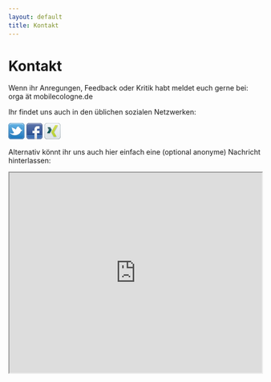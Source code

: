 ```yaml
---
layout: default
title: Kontakt
---
```


# Kontakt

Wenn ihr Anregungen, Feedback oder Kritik habt meldet euch gerne bei:
orga&nbsp;ät&nbsp;mobilecologne.de

Ihr findet uns auch in den üblichen sozialen Netzwerken:

<a href="https://twitter.com/mobilecgn" class="column"><img src="/static/images/twitter-2.png" alt="Twitter" /></a>
<a href="https://www.facebook.com/mobilecgn" class="column"><img src="/static/images/facebook.png" alt="Facebook" /></a>
<a href="https://www.xing.com/net/mobilecgn/" class="column"><img src="/static/images/xing.png" alt="Xing" /></a>

Alternativ könnt ihr uns auch hier einfach eine (optional anonyme) Nachricht hinterlassen:

<iframe src="https://docs.google.com/spreadsheet/embeddedform?formkey=dC1WbkVlWEpmU0JYOWEtNTkzZmtYMnc6MQ" width="100%" height="400" marginheight="0" marginwidth="0">Wird geladen...</iframe>
